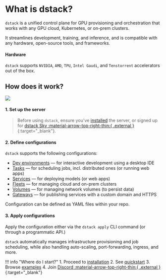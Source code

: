 # What is dstack?

`dstack` is a unified control plane for GPU provisioning and orchestration that works with any GPU cloud, Kubernetes, or on-prem clusters. 

It streamlines development, training, and inference, and is compatible with any hardware, open-source tools, and frameworks.

#### Hardware

`dstack` supports `NVIDIA`, `AMD`, `TPU`, `Intel Gaudi`, and `Tenstorrent` accelerators out of the box.

## How does it work?

<img src="https://dstack.ai/static-assets/static-assets/images/dstack-architecture-diagram-v11.svg" />

#### 1. Set up the server

> Before using `dstack`, ensure you've [installed](installation/index.md) the server, or signed up for [dstack Sky :material-arrow-top-right-thin:{ .external }](https://sky.dstack.ai){:target="_blank"}.

#### 2. Define configurations

`dstack` supports the following configurations:
   
* [Dev environments](concepts/dev-environments.md) &mdash; for interactive development using a desktop IDE
* [Tasks](concepts/tasks.md) &mdash; for scheduling jobs, incl. distributed ones (or running web apps)
* [Services](concepts/services.md) &mdash; for deploying models (or web apps)
* [Fleets](concepts/fleets.md) &mdash; for managing cloud and on-prem clusters
* [Volumes](concepts/volumes.md) &mdash; for managing network volumes (to persist data)
* [Gateways](concepts/gateways.md) &mdash; for publishing services with a custom domain and HTTPS

Configuration can be defined as YAML files within your repo.

#### 3. Apply configurations

Apply the configuration either via the `dstack apply` CLI command (or through a programmatic API.)

`dstack` automatically manages infrastructure provisioning and job scheduling, while also handling auto-scaling,
port-forwarding, ingress, and more.

!!! info "Where do I start?"
    1. Proceed to [installation](installation/index.md)
    2. See [quickstart](quickstart.md)
    3. Browse [examples](/examples)
    4. Join [Discord :material-arrow-top-right-thin:{ .external }](https://discord.gg/u8SmfwPpMd){:target="_blank"}
